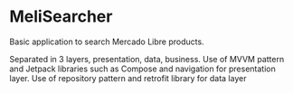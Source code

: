 MeliSearcher
===========

Basic application to search Mercado Libre products.

Separated in 3 layers, presentation, data, business.
Use of MVVM pattern and Jetpack libraries such as Compose and navigation for presentation layer.
Use of repository pattern and retrofit library for data layer 
